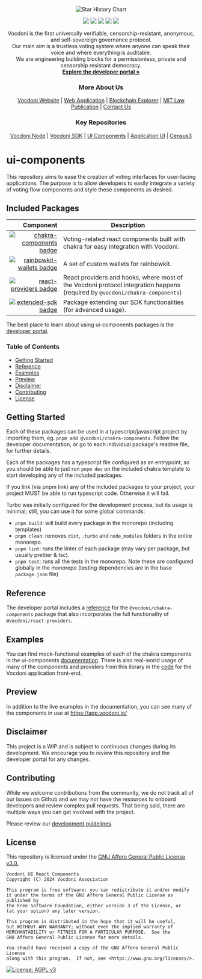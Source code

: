 <p align="center" width="100%">
    <picture>
      <source media="(prefers-color-scheme: dark)" srcset="https://developer.vocdoni.io/img/vocdoni_logotype_full_blank.svg" />
      <source media="(prefers-color-scheme: light)" srcset="https://developer.vocdoni.io/img/vocdoni_logotype_full_white.svg" />
      <img alt="Star History Chart" src="https://developer.vocdoni.io/img/vocdoni_logotype_full_white.svg" />
  </picture>
</p>

<p align="center" width="100%">
    <a href="https://github.com/vocdoni/ui-components/commits/main/"><img src="https://img.shields.io/github/commit-activity/m/vocdoni/ui-components" /></a>
    <a href="https://github.com/vocdoni/ui-components/issues"><img src="https://img.shields.io/github/issues/vocdoni/ui-components" /></a>
    <a href="https://github.com/vocdoni/ui-components/actions/workflows/test.yml/"><img src="https://github.com/vocdoni/ui-components/actions/workflows/test.yml/badge.svg" /></a>
    <a href="https://discord.gg/xFTh8Np2ga"><img src="https://img.shields.io/badge/discord-join%20chat-blue.svg" /></a>
    <a href="https://twitter.com/vocdoni"><img src="https://img.shields.io/twitter/follow/vocdoni.svg?style=social&label=Follow" /></a>
</p>


  <div align="center">
    Vocdoni is the first universally verifiable, censorship-resistant, anonymous, and self-sovereign governance protocol. <br />
    Our main aim is a trustless voting system where anyone can speak their voice and where everything is auditable. <br />
    We are engineering building blocks for a permissionless, private and censorship resistant democracy.
    <br />
    <a href="https://developer.vocdoni.io/"><strong>Explore the developer portal »</strong></a>
    <br />
    <h3>More About Us</h3>
    <a href="https://vocdoni.io">Vocdoni Website</a>
    |
    <a href="https://vocdoni.app">Web Application</a>
    |
    <a href="https://explorer.vote/">Blockchain Explorer</a>
    |
    <a href="https://law.mit.edu/pub/remotevotingintheageofcryptography/release/1">MIT Law Publication</a>
    |
    <a href="https://chat.vocdoni.io">Contact Us</a>
    <br />
    <h3>Key Repositories</h3>
    <a href="https://github.com/vocdoni/vocdoni-node">Vocdoni Node</a>
    |
    <a href="https://github.com/vocdoni/vocdoni-sdk/">Vocdoni SDK</a>
    |
    <a href="https://github.com/vocdoni/ui-components">UI Components</a>
    |
    <a href="https://github.com/vocdoni/ui-scaffold">Application UI</a>
    |
    <a href="https://github.com/vocdoni/census3">Census3</a>
  </div>

# ui-components

This repository aims to ease the creation of voting interfaces for user-facing applications. The purpose is to allow developers to easily integrate a variety of voting flow components and style these components as desired.

## Included Packages

| Component | Description |
| ---: | --- |
| [![chakra-components badge]][`@vocdoni/chakra-components`] | Voting-related react components built with chakra for easy integration with Vocdoni. |
| [![rainbowkit-wallets badge]][`@vocdoni/rainbowkit-wallets`] | A set of custom wallets for rainbowkit. |
| [![react-providers badge]][`@vocdoni/react-providers`] | React providers and hooks, where most of the Vocdoni protocol integration happens (required by `@vocdoni/chakra-components`) |
| [![extended-sdk badge]][`@vocdoni/extended-sdk`] | Package extending our SDK functionalities (for advanced usage). |

The best place to learn about using ui-components packages is the [developer portal](https://developer.vocdoni.io/ui-components).

### Table of Contents
- [Getting Started](#getting-started)
- [Reference](#reference)
- [Examples](#examples)
- [Preview](#preview)
- [Disclaimer](#disclaimer)
- [Contributing](#contributing)
- [License](#license)


## Getting Started

Each of these packages can be used in a typescript/javascript project by importing them, eg. `pnpm add @vocdoni/chakra-components`. Follow the developer documentation, or go to each individual package's readme file, for further details.

Each of the packages has a typescript file configured as an entrypoint, so you should be able to just run `pnpm dev` on the included chakra template to start developing any of the included packages.

If you link (via pnpm link) any of the included packages to your project, your project MUST be able to run typescript code. Otherwise it will fail.

Turbo was initially configured for the development process, but its usage is minimal; still, you can use it for some global commands:

- `pnpm build`: will build every package in the monorepo (including templates)
- `pnpm clean`: removes `dist`, `.turbo` and `node_modules` folders in the
  entire monorepo.
- `pnpm lint`: runs the linter of each package (may vary per package, but
  usually prettier & tsc).
- `pnpm test`: runs all the tests in the monorepo. Note these are configured globally in the monorepo (testing dependencies are in the base `package.json` file)

## Reference

The developer portal includes a [reference](https://developer.vocdoni.io/ui-components) for the `@vocdoni/chakra-components` package that also incorporates the full functionality of `@vocdoni/react-providers`.

## Examples

You can find mock-functional examples of each of the chakra components in the ui-components [documentation](https://developer.vocdoni.io/ui-components/Election). There is also real-world usage of many of the components and providers from this library in the [code](https://github.com/vocdoni/ui-scaffold) for the Vocdoni application front-end.

## Preview

In addition to the live examples in the documentation, you can see many of the components in use at https://app.vocdoni.io/

## Disclaimer

This project is a WIP and is subject to continuous changes during its
development. We encourage you to review this repository and the developer portal for any changes.

## Contributing

While we welcome contributions from the community, we do not track all of our issues on Github and we may not have the resources to onboard developers and review complex pull requests. That being said, there are multiple ways you can get involved with the project.

Please review our [development guidelines](https://developer.vocdoni.io/development-guidelines).

## License

This repository is licensed under the [GNU Affero General Public License v3.0.](./LICENSE)

    Vocdoni UI React Components
    Copyright (C) 2024 Vocdoni Association

    This program is free software: you can redistribute it and/or modify
    it under the terms of the GNU Affero General Public License as published by
    the Free Software Foundation, either version 3 of the License, or
    (at your option) any later version.

    This program is distributed in the hope that it will be useful,
    but WITHOUT ANY WARRANTY; without even the implied warranty of
    MERCHANTABILITY or FITNESS FOR A PARTICULAR PURPOSE.  See the
    GNU Affero General Public License for more details.

    You should have received a copy of the GNU Affero General Public License
    along with this program.  If not, see <https://www.gnu.org/licenses/>.

[![License: AGPL v3](https://img.shields.io/badge/License-AGPL%20v3-blue.svg)](https://www.gnu.org/licenses/agpl-3.0)

[`@vocdoni/chakra-components`]: ./packages/chakra-components/README.md
[`@vocdoni/rainbowkit-wallets`]: ./packages/rainbowkit-wallets/README.md
[`@vocdoni/react-providers`]: ./packages/react-providers/README.md
[`@vocdoni/extended-sdk`]: ./packages/extended-sdk/README.md

[chakra-components badge]: https://img.shields.io/npm/v/%40vocdoni%2Fchakra-components?label=%40vocdoni%2Fchakra-components
[rainbowkit-wallets badge]: https://img.shields.io/npm/v/%40vocdoni%2Frainbowkit-wallets?label=%40vocdoni%2Frainbowkit-wallets
[react-providers badge]: https://img.shields.io/npm/v/%40vocdoni%2Freact-providers?label=%40vocdoni%2Freact-providers
[extended-sdk badge]: https://img.shields.io/npm/v/%40vocdoni%2Fextended-sdk?label=%40vocdoni%2Fextended-sdk
